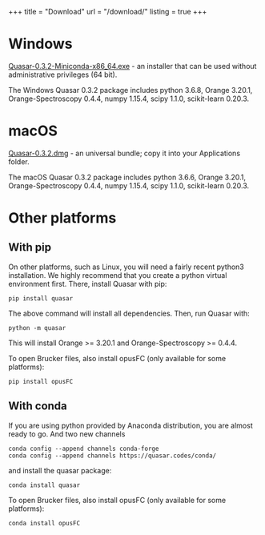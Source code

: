 +++
title = "Download"
url = "/download/"
listing = true
+++

Windows
=======

[Quasar-0.3.2-Miniconda-x86_64.exe](https://download.biolab.si/download/files/quasar/Quasar-0.3.2-Miniconda-x86_64.exe) - an
installer that can be used without administrative privileges (64 bit).

The Windows Quasar 0.3.2 package includes python 3.6.8,
Orange 3.20.1, Orange-Spectroscopy 0.4.4, numpy 1.15.4,
scipy 1.1.0, scikit-learn 0.20.3.

macOS
=====

[Quasar-0.3.2.dmg](https://download.biolab.si/download/files/quasar/Quasar-0.3.2.dmg) - an universal
bundle; copy it into your Applications folder.

The macOS Quasar 0.3.2 package includes python 3.6.6,
Orange 3.20.1, Orange-Spectroscopy 0.4.4, numpy 1.15.4,
scipy 1.1.0, scikit-learn 0.20.3.

Other platforms
===============

With pip
--------

On other platforms, such as Linux, you will need a fairly recent python3 installation.
We highly recommend that you create a python virtual environment first. 
There, install Quasar with pip:

    pip install quasar
    
The above command will install all dependencies. Then, run Quasar with:

    python -m quasar

This will install Orange >= 3.20.1 and Orange-Spectroscopy >= 0.4.4.

To open Brucker files, also install opusFC (only available for some platforms):

    pip install opusFC

With conda
----------

If you are using python provided by Anaconda distribution, you are almost ready to go.
And two new channels

    conda config --append channels conda-forge
    conda config --append channels https://quasar.codes/conda/

and install the quasar package:

    conda install quasar

To open Brucker files, also install opusFC (only available for some platforms):

    conda install opusFC
